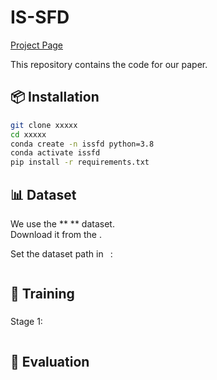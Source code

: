 # IS-SFD
[Project Page](https://github.com/HFUT-CV/IS-SFD)

This repository contains the code for our paper.

## 📦 Installation
```bash
git clone xxxxx
cd xxxxx
conda create -n issfd python=3.8
conda activate issfd
pip install -r requirements.txt
```

## 📊 Dataset
We use the ** ** dataset.  
Download it from the .  

Set the dataset path in ` `:
```yaml

```
## 🔑 Training

###
Stage 1: 
```

```
## 🧪 Evaluation
```

```
